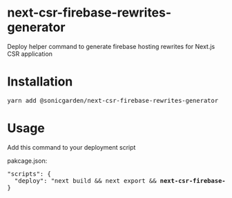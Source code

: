 # next-csr-firebase-rewrites-generator

Deploy helper command to generate firebase hosting rewrites for Next.js CSR application

# Installation

<pre>
yarn add @sonicgarden/next-csr-firebase-rewrites-generator
</pre>

# Usage

Add this command to your deployment script

pakcage.json:
<pre>
"scripts": {
  "deploy": "next build && next export && <strong>next-csr-firebase-rewrites-generator</strong> && firebase deploy"
}
</pre>
